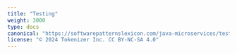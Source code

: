 ```yaml
---
title: "Testing"
weight: 3000
type: docs
canonical: "https://softwarepatternslexicon.com/java-microservices/testing"
license: "© 2024 Tokenizer Inc. CC BY-NC-SA 4.0"
---
```

